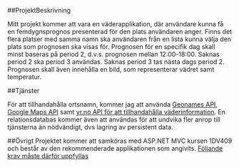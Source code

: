 ﻿##ProjektBeskrivning

Mitt projekt kommer att vara en väderapplikation, där användare kunna få en femdygnsprognos presenterad för den plats användaren anger.
Finns det flera platser med samma namn ska användaren från en lista kunna välja den plats som prognosen ska visas för. Prognosen för en specifik
dag skall minst baseras på period 2, d.v.s. prognosen mellan 12:00-18:00. Saknas period 2 ska period 3 användas. Saknas period 3 tas nästa dags period 2.
Prognosen skall även innehålla en bild, som representerar vädret samt temperatur.

##Tjänster

För att tillhandahålla ortsnamn, kommer jag att använda [Geonames API](http://www.geonames.org/export/web-services.html), [Google Maps API](https://developers.google.com/maps/)
samt [yr.no API för att tillhandahålla väderinformation](http://om.yr.no/verdata/free-weather-data/). En relationsdatabas kommer även att användas för
att undvika fler anrop till tjänsterna än nödvändigt, dvs lagring av persistent data.

##Övrigt
Projektet kommer att samköras med ASP.NET MVC kursen 1DV409 och består av den rekommenderade applikationen som angivits. [Följande krav måste därför
uppfyllas](https://github.com/1dv409/kursmaterial/raw/master/Laborationsuppgifter/2-1-individuellt-arbete.pdf)
